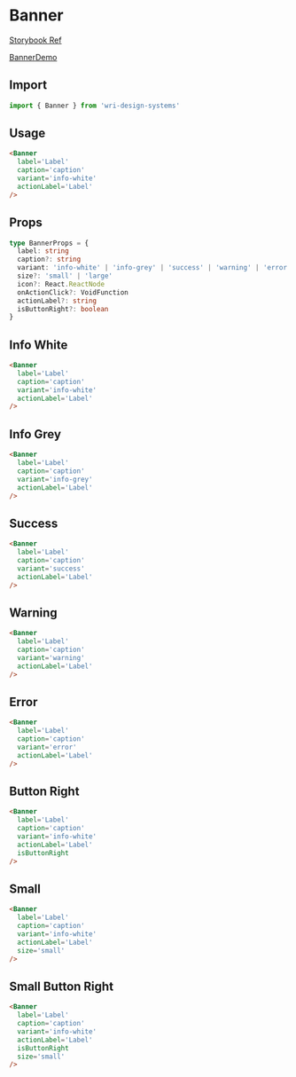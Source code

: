 # Banner

[Storybook Ref](https://wri.github.io/wri-design-systems/?path=/docs/banner--docs)

[BannerDemo](https://github.com/wri/wri-design-systems/blob/main/src/components/Banner/BannerDemo.tsx)

## Import

```js
import { Banner } from 'wri-design-systems'
```

## Usage

```html
<Banner
  label='Label'
  caption='caption'
  variant='info-white'
  actionLabel='Label'
/>
```

## Props

```ts
type BannerProps = {
  label: string
  caption?: string
  variant: 'info-white' | 'info-grey' | 'success' | 'warning' | 'error'
  size?: 'small' | 'large'
  icon?: React.ReactNode
  onActionClick?: VoidFunction
  actionLabel?: string
  isButtonRight?: boolean
}
```

## Info White

```html
<Banner
  label='Label'
  caption='caption'
  variant='info-white'
  actionLabel='Label'
/>
```

## Info Grey

```html
<Banner
  label='Label'
  caption='caption'
  variant='info-grey'
  actionLabel='Label'
/>
```

## Success

```html
<Banner
  label='Label'
  caption='caption'
  variant='success'
  actionLabel='Label'
/>
```

## Warning

```html
<Banner
  label='Label'
  caption='caption'
  variant='warning'
  actionLabel='Label'
/>
```

## Error

```html
<Banner
  label='Label'
  caption='caption'
  variant='error'
  actionLabel='Label'
/>
```

## Button Right

```html
<Banner
  label='Label'
  caption='caption'
  variant='info-white'
  actionLabel='Label'
  isButtonRight
/>
```

## Small

```html
<Banner
  label='Label'
  caption='caption'
  variant='info-white'
  actionLabel='Label'
  size='small'
/>
```

## Small Button Right

```html
<Banner
  label='Label'
  caption='caption'
  variant='info-white'
  actionLabel='Label'
  isButtonRight
  size='small'
/>
```
